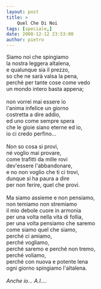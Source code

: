 ```yaml
---
layout: post
title: >
    Quel Che Di Noi
tags: [speciale,]
date: 2008-12-12 23:53:00
author: pietro
---
```

Siamo noi che spingiamo<br/>la nostra leggera altalena,<br/>e qualunque sia il prezzo,<br/>so che ne sarà valsa la pena,<br/>perché per tante cose come vedo<br/>un mondo intero basta appena;<br/><br/>non vorrei mai essere io<br/>l'anima infelice un giorno<br/>costretta a dire addio,<br/>ed uno come sempre spera<br/>che le gioie siano eterne ed io,<br/>io ci credo perfino...<br/><br/>Non so cosa si provi,<br/>né voglio mai provare,<br/>come trafitti da mille rovi<br/>dev'essere l'abbandonare,<br/>e no non voglio che ti ci trovi,<br/>dunque si ha paura a dire<br/>per non ferire, quel che provi.<br/><br/>Ma siamo assieme e non pensiamo,<br/>non temiamo non stremiamo<br/>il mio debole cuore in armonia<br/>per una volta nella vita di follia,<br/>per una volta pensiamo che saremo<br/>come siamo quel che siamo,<br/>perché ci amiamo,<br/>perché vogliamo,<br/>perché saremo e perché non tremo,<br/>perché voliamo,<br/>perché con nuova e potente lena<br/>ogni giorno spingiamo l'altalena.<br/><br/><span style="font-style: italic">Anche io... A.I....</span>
